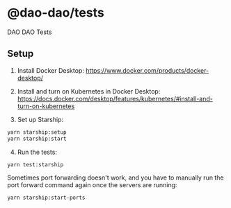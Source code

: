 # @dao-dao/tests

DAO DAO Tests

## Setup

1. Install Docker Desktop: https://www.docker.com/products/docker-desktop/

2. Install and turn on Kubernetes in Docker Desktop: https://docs.docker.com/desktop/features/kubernetes/#install-and-turn-on-kubernetes

3. Set up Starship:

```bash
yarn starship:setup
yarn starship:start
```

4. Run the tests:

```bash
yarn test:starship
```

Sometimes port forwarding doesn't work, and you have to manually run the port
forward command again once the servers are running:

```bash
yarn starship:start-ports
```
